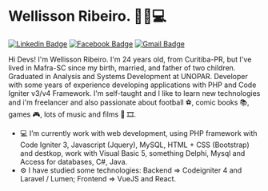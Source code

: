 # Wellisson Ribeiro. 🧔🏻💻
[![Linkedin Badge](https://img.shields.io/badge/-wribeiiro-blue?style=flat-square&logo=Linkedin&logoColor=white&link=https://www.linkedin.com/in/wellisson-ribeiro-655a0b179/)](https://www.linkedin.com/in/wellisson-ribeiro-655a0b179/) 
[![Facebook Badge](https://img.shields.io/badge/-wellissonribeiro-blue?style=flat-square&logo=Facebook&logoColor=white&link=https://www.facebook.com/wellissonribeiiro/)](https://www.facebook.com/wellissonribeiiro/) 
[![Gmail Badge](https://img.shields.io/badge/-welleh10@gmail.com-c14438?style=flat-square&logo=Gmail&logoColor=white&link=mailto:welleh10@gmail.com)](mailto:welleh10@gmail.com)

Hi Devs! I'm Wellisson Ribeiro. I'm 24 years old, from Curitiba-PR, but I've lived in Mafra-SC since my birth, married, and father of two children. Graduated in Analysis and Systems Development at UNOPAR. Developer with some years of experience developing applications with PHP
and Code Igniter v3/v4 Framework. I'm self-taught and I like to learn new technologies and i'm freelancer and also passionate about football ⚽, comic books 📚, games 🎮, lots of music and films 🎵 🎞️.

- 💻 I’m currently work with web development, using PHP framework with Code Igniter 3, Javascript (Jquery), MySQL, HTML + CSS (Bootstrap) and destkop, work with Visual Basic 5, something Delphi, Mysql and Access for databases, C#, Java.
- ⚙️ I have studied some technologies: Backend => Codeigniter 4 and Laravel / Lumen;  Frontend => VueJS and React.
